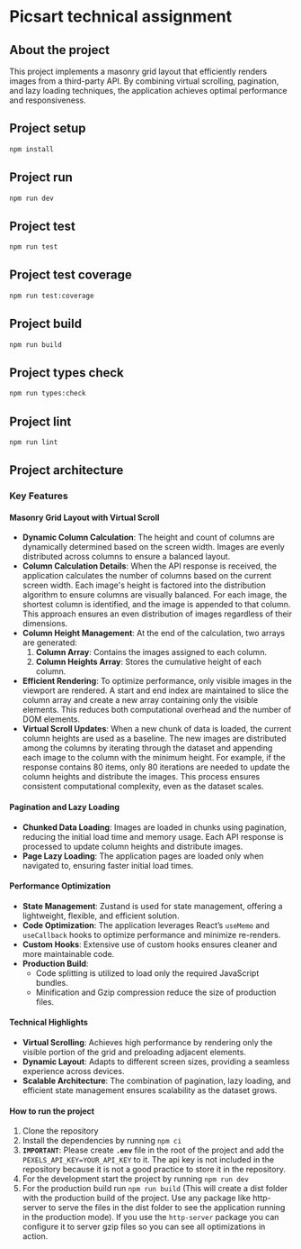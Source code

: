 # Picsart technical assignment

## About the project

This project implements a masonry grid layout that efficiently renders images from a third-party API. By combining virtual scrolling, pagination, and lazy loading techniques, the application achieves optimal performance and responsiveness.

## Project setup

```bash
npm install
```

## Project run

```bash
npm run dev
```

## Project test

```bash
npm run test
```

## Project test coverage

```bash
npm run test:coverage
```

## Project build

```bash
npm run build
```

## Project types check

```bash
npm run types:check
```

## Project lint

```bash
npm run lint
```

## Project architecture

### Key Features

#### Masonry Grid Layout with Virtual Scroll

- **Dynamic Column Calculation**: The height and count of columns are dynamically determined based on the screen width. Images are evenly distributed across columns to ensure a balanced layout.
- **Column Calculation Details**: When the API response is received, the application calculates the number of columns based on the current screen width. Each image's height is factored into the distribution algorithm to ensure columns are visually balanced. For each image, the shortest column is identified, and the image is appended to that column. This approach ensures an even distribution of images regardless of their dimensions.
- **Column Height Management**: At the end of the calculation, two arrays are generated:
  1. **Column Array**: Contains the images assigned to each column.
  2. **Column Heights Array**: Stores the cumulative height of each column.
- **Efficient Rendering**: To optimize performance, only visible images in the viewport are rendered. A start and end index are maintained to slice the column array and create a new array containing only the visible elements. This reduces both computational overhead and the number of DOM elements.
- **Virtual Scroll Updates**: When a new chunk of data is loaded, the current column heights are used as a baseline. The new images are distributed among the columns by iterating through the dataset and appending each image to the column with the minimum height. For example, if the response contains 80 items, only 80 iterations are needed to update the column heights and distribute the images. This process ensures consistent computational complexity, even as the dataset scales.

#### Pagination and Lazy Loading

- **Chunked Data Loading**: Images are loaded in chunks using pagination, reducing the initial load time and memory usage. Each API response is processed to update column heights and distribute images.
- **Page Lazy Loading**: The application pages are loaded only when navigated to, ensuring faster initial load times.

#### Performance Optimization

- **State Management**: Zustand is used for state management, offering a lightweight, flexible, and efficient solution.
- **Code Optimization**: The application leverages React’s `useMemo` and `useCallback` hooks to optimize performance and minimize re-renders.
- **Custom Hooks**: Extensive use of custom hooks ensures cleaner and more maintainable code.
- **Production Build**:
  - Code splitting is utilized to load only the required JavaScript bundles.
  - Minification and Gzip compression reduce the size of production files.

#### Technical Highlights

- **Virtual Scrolling**: Achieves high performance by rendering only the visible portion of the grid and preloading adjacent elements.
- **Dynamic Layout**: Adapts to different screen sizes, providing a seamless experience across devices.
- **Scalable Architecture**: The combination of pagination, lazy loading, and efficient state management ensures scalability as the dataset grows.

#### How to run the project

1.  Clone the repository
2.  Install the dependencies by running `npm ci`
3.  **`IMPORTANT`**: Please create **`.env`** file in the root of the project and add the `PEXELS_API_KEY=YOUR_API_KEY` to it. The api key is not included in the repository because it is not a good practice to store it in the repository.
4.  For the development start the project by running `npm run dev`
5.  For the production build run `npm run build` (This will create a dist folder with the production build of the project. Use any package like http-server to serve the files in the dist folder to see the application running in the production mode). If you use the `http-server` package you can configure it to server gzip files so you can see all optimizations in action.
